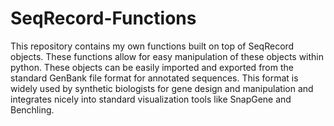 # SeqRecord-Functions
This repository contains my own functions built on top of SeqRecord objects. These functions allow for easy manipulation of these objects within python. These objects can be easily imported and exported from the standard GenBank file format for annotated sequences. This format is widely used by synthetic biologists for gene design and manipulation and integrates nicely into standard visualization tools like SnapGene and Benchling. 
